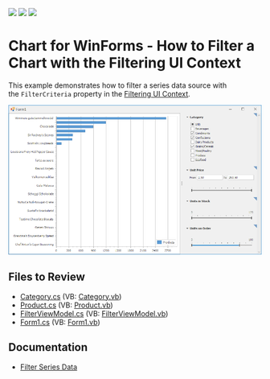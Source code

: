 <!-- default badges list -->
![](https://img.shields.io/endpoint?url=https://codecentral.devexpress.com/api/v1/VersionRange/128574671/17.2.3%2B)
[![](https://img.shields.io/badge/Open_in_DevExpress_Support_Center-FF7200?style=flat-square&logo=DevExpress&logoColor=white)](https://supportcenter.devexpress.com/ticket/details/T566197)
[![](https://img.shields.io/badge/📖_How_to_use_DevExpress_Examples-e9f6fc?style=flat-square)](https://docs.devexpress.com/GeneralInformation/403183)
<!-- default badges end -->

# Chart for WinForms - How to Filter a Chart with the Filtering UI Context

This example demonstrates how to filter a series data source with the `FilterCriteria` property in the [Filtering UI Context](https://docs.devexpress.com/WindowsForms/114877/common-features/filtering-ui-context).

![Chart](./images/Chart.png)

## Files to Review

* [Category.cs](./CS/FilterCriteriaSample/DataModel/Category.cs) (VB: [Category.vb](./VB/FilterCriteriaSample/DataModel/Category.vb))
* [Product.cs](./CS/FilterCriteriaSample/DataModel/Product.cs) (VB: [Product.vb](./VB/FilterCriteriaSample/DataModel/Product.vb))
* [FilterViewModel.cs](./CS/FilterCriteriaSample/FilterViewModel.cs) (VB: [FilterViewModel.vb](./VB/FilterCriteriaSample/FilterViewModel.vb))
* [Form1.cs](./CS/FilterCriteriaSample/Form1.cs) (VB: [Form1.vb](./VB/FilterCriteriaSample/Form1.vb))

## Documentation

* [Filter Series Data](https://docs.devexpress.com/WindowsForms/6171/controls-and-libraries/chart-control/data-representation/filter-series-data)
